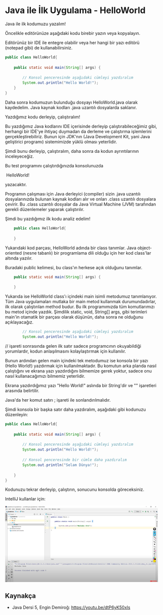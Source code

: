 # Java ile İlk Uygulama - HelloWorld



Java ile ilk kodumuzu yazalım!



Öncelikle editörünüze aşağıdaki kodu birebir yazın veya kopyalayın. 

Editörünüz bir IDE ile entegre olabilir veya her hangi bir yazı editörü (notepad gibi) de kullanabilirsiniz. 



```java
public class HelloWorld{

	public static void main(String[] args) {
        
        // Konsol penceresinde aşağıdaki cümleyi yazdıralım
    	System.out.println("Hello World!");    
    }
}
```



Daha sonra kodumuzun bulunduğu dosyayı HelloWorld.java olarak kaydedelim. Java kaynak kodları .java uzantılı dosyalarda saklanır.



Yazdığımız kodu derleyip, çalıştıralım!

Bu yazdığımız Java kodlarını IDE içerisinde derleyip çalıştırabileceğimiz gibi, herhangi bir IDE'ye ihtiyaç duymadan da derleme ve çalıştırma işlemlerini gerçekleştirebiliriz. Bunun için JDK'nın (Java Development Kit, yani Java geliştirici programı) sistemimizde yüklü olması yeterlidir.



Şimdi bunu derleyip, çalıştıralım, daha sonra da kodun ayrıntılarının inceleyeceğiz.



Bu test programını çalıştırdığınızda konsolunuzda 

​	HelloWorld! 

yazacaktır.



Programın çalışması için Java derleyici (compiler) sizin .java uzantılı dosyalarınızda bulunan kaynak kodları alır ve onları .class uzantılı dosyalara çevirir. Bu .class uzantılı dosyalar da Java Virtual Machine (JVM) tarafından gerekli düzenlemeler yaparak çalıştırılır. 



Şimdi bu yazdığımız ilk kodu analiz edelim!

```java
    public class HelloWorld{
        
    }
```

Yukarıdaki kod parçası, HelloWorld adında bir class tanımlar. Java object-oriented (nesne tabanlı) bir programlama dili olduğu için her kod class'lar altında yazılır.

Buradaki public kelimesi, bu class'ın herkese açık olduğunu tanımlar.



```java
	public static void main(String[] args) {
        
    }
```

Yukarıda ise HelloWorld class'ı içindeki main isimli metodumuz tanımlanıyor. Tüm Java uygulamaları mutlaka bir main metod kullanmak durumundadırlar, ilk olarak çalıştırılan method budur. Bu ilk programımızda tüm komutlarımızı bu metod içinde yazdık. Şimdilik static, void, String[] args, gibi terimleri main'in otamatik bir parçası olarak düşünün, daha sonra ne olduğunu açıklayacağız.



```java
        // Konsol penceresinde aşağıdaki cümleyi yazdıralım
    	System.out.println("Hello World!");    
```



// işareti sonrasında gelen ilk satır sadece programcının okuyabildiği yorumlardır, kodun anlaşılmasını kolaylaştırmak için kullanılır.

Bunun ardından gelen main içindeki tek metodumuz ise konsola bir yazı (Hello World!) yazdırmak için kullanılmaktadır. Bu komutun arka planda nasıl çalıştığını ve ekrana yazı yazdırdığını bilmemize gerek yoktur, sadece onu nasıl kullanacağımızı bilmemiz yeterlidir.   

Ekrana yazdırdığımız yazı "Hello World!" aslında bir String'dir ve "" işaretleri arasında belirtilir.

Java'da her komut satırı ; işareti ile sonlandırılmalıdır. 



Şimdi konsola bir başka satır daha yazdıralım, aşağıdaki gibi kodunuzu düzenleyin:



```java
public class HelloWorld{

	public static void main(String[] args) {
        
        // Konsol penceresinde aşağıdaki cümleyi yazdıralım
    	System.out.println("Hello World!");
        
        // Konsol penceresinde bir cümle daha yazdıralım
    	System.out.println("Selam Dünya!");
        
    }
}
```



Kodunuzu tekrar derleyip, çalıştırın, sonucunu konsolda göreceksiniz.



IntelliJ kullanlar için:

[![ilk-kod](figures/img001.PNG)](https://youtu.be/dtP6yK50xIs)







## Kaynakça

* Java Dersi 5, Engin Demiroğ: https://youtu.be/dtP6yK50xIs


